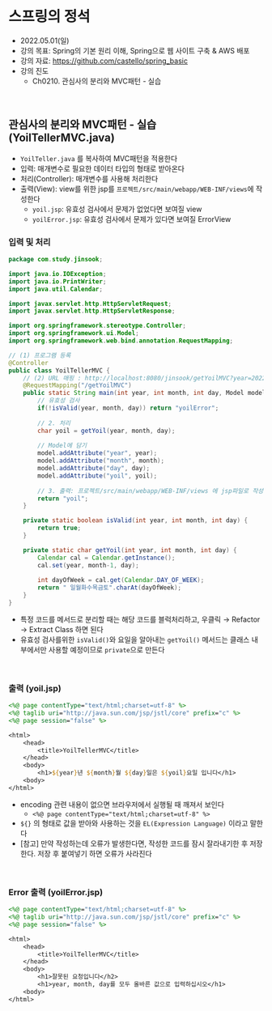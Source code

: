 # 스프링의 정석
- 2022.05.01(일)
- 강의 목표: Spring의 기본 원리 이해, Spring으로 웹 사이트 구축 & AWS 배포
- 강의 자료: https://github.com/castello/spring_basic
- 강의 진도 
	- Ch0210. 관심사의 분리와 MVC패턴 - 실습

<br>

## 관심사의 분리와 MVC패턴 - 실습 (YoilTellerMVC.java)
- `YoilTeller.java` 를 복사하여 MVC패턴을 적용한다
- 입력: 매개변수로 필요한 데이터 타입의 형태로 받아온다
- 처리(Controller): 매개변수를 사용해 처리한다
- 출력(View): view를 위한 jsp를 `프로젝트/src/main/webapp/WEB-INF/views`에 작성한다 
	- `yoil.jsp`: 유효성 검사에서 문제가 없었다면 보여질 view
	- `yoilError.jsp`: 유효성 검사에서 문제가 있다면 보여질 ErrorView

### 입력 및 처리
```java
package com.study.jinsook;

import java.io.IOException;
import java.io.PrintWriter;
import java.util.Calendar;

import javax.servlet.http.HttpServletRequest;
import javax.servlet.http.HttpServletResponse;

import org.springframework.stereotype.Controller;
import org.springframework.ui.Model;
import org.springframework.web.bind.annotation.RequestMapping;

// (1) 프로그램 등록 
@Controller 
public class YoilTellerMVC {
	// (2) URL 매핑 : http://localhost:8080/jinsook/getYoilMVC?year=2022&month=4&day=1
	@RequestMapping("/getYoilMVC")
	public static String main(int year, int month, int day, Model model) throws IOException {
		// 유효성 검사
		if(!isValid(year, month, day)) return "yoilError";
		
		// 2. 처리 
		char yoil = getYoil(year, month, day);
		
		// Model에 담기
		model.addAttribute("year", year);
		model.addAttribute("month", month);
		model.addAttribute("day", day);
		model.addAttribute("yoil", yoil);
		
		// 3. 출력: 프로젝트/src/main/webapp/WEB-INF/views 에 jsp파일로 작성
		return "yoil";
	}

	private static boolean isValid(int year, int month, int day) {
		return true;
	}

	private static char getYoil(int year, int month, int day) {
		Calendar cal = Calendar.getInstance();
		cal.set(year, month-1, day);
		
		int dayOfWeek = cal.get(Calendar.DAY_OF_WEEK);
		return " 일월화수목금토".charAt(dayOfWeek);
	}
}
```
- 특정 코드를 메서드로 분리할 때는 해당 코드를 블럭처리하고, 우클릭 → Refactor → Extract Class 하면 된다
- 유효성 검사를위한 `isValid()`와 요일을 알아내는 `getYoil()` 메서드는 클래스 내부에서만 사용할 예정이므로 `private`으로 만든다

<br>

### 출력 (yoil.jsp)
```jsp
<%@ page contentType="text/html;charset=utf-8" %>
<%@ taglib uri="http://java.sun.com/jsp/jstl/core" prefix="c" %>
<%@ page session="false" %>

<html>
	<head>
		<title>YoilTellerMVC</title>
	</head>
	<body>
		<h1>${year}년 ${month}월 ${day}일은 ${yoil}요일 입니다</h1>
	<body>
</html>
```
- encoding 관련 내용이 없으면 브라우저에서 실행될 때 깨져서 보인다
	- `<%@ page contentType="text/html;charset=utf-8" %>`
- `${}` 의 형태로 값을 받아와 사용하는 것을 `EL(Expression Language)` 이라고 말한다
- [참고] 만약 작성하는데 오류가 발생한다면, 작성한 코드를 잠시 잘라내기한 후 저장한다. 저장 후 붙여넣기 하면 오류가 사라진다


<br>

### Error 출력 (yoilError.jsp)

```jsp
<%@ page contentType="text/html;charset=utf-8" %>
<%@ taglib uri="http://java.sun.com/jsp/jstl/core" prefix="c" %>
<%@ page session="false" %>

<html>
	<head>
		<title>YoilTellerMVC</title>
	</head>
	<body>
		<h1>잘못된 요청입니다</h2>
		<h1>year, month, day를 모두 올바른 값으로 입력하십시오</h1>
	<body>
</html>
```
